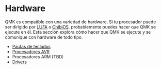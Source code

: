 # Hardware

QMK es compatible con una variedad de hardware. Si tu procesador puede ser dirigido por [LUFA](https://www.fourwalledcubicle.com/LUFA.php) o [ChibiOS](https://www.chibios.com), probablemente puedes hacer que QMK se ejecute en él. Esta sección explora cómo hacer que QMK se ejecute y se comunique con hardware de todo tipo.

* [Pautas de teclados](hardware_keyboard_guidelines.md)
* [Procesadores AVR](hardware_avr.md)
* Procesadores ARM (TBD)
* [Drivers](hardware_drivers.md)
